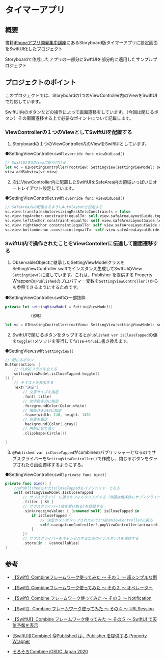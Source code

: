 # タイマーアプリ
## 概要

書籍[iPhoneアプリ開発集中講座](https://amzn.to/3sTKBEo)にあるStoryboard版タイマーアプリに設定画面をSwiftUI化したプロジェクト

Storyboardで作成したアプリの一部分にSwftUIを部分的に適用したサンプルプロジェクト



## プロジェクトのポイント

このプロジェクトでは、Storyboardの1つのViewController内のViewをSwiftUIで対応しています。

SwiftUI内のボタンなどの操作によって画面遷移をしています。（今回は閉じるボタン）その画面遷移する上で必要なポイントについて記載します。



### ViewControllerの１つのViewとしてSwiftUIを配置する

1. Storyboardの１つのViewController内のViewをSwiftUIとしています。

●SettingViewController.swift `override func viewDidLoad()`

```swift
// SwiftUIをUIViewに貼り付ける
let vc = UIHostingController(rootView: SettingView(settingViewModel: settingViewModel))
view.addSubview(vc.view)
```



2. 次にViewController内に配置したSwiftUIをSafeArea内の領域いっぱいにオートレイアウト設定しています。

●SettingViewController.swift `override func viewDidLoad()`

```swift
// SafeArea内の配置するようにAutolayoutを設定する
vc.view.translatesAutoresizingMaskIntoConstraints = false
vc.view.topAnchor.constraint(equalTo: self.view.safeAreaLayoutGuide.topAnchor, constant: 0).isActive = true
vc.view.leftAnchor.constraint(equalTo: self.view.safeAreaLayoutGuide.leftAnchor, constant: 0).isActive = true
vc.view.rightAnchor.constraint(equalTo: self.view.safeAreaLayoutGuide.rightAnchor, constant: 0).isActive = true
vc.view.bottomAnchor.constraint(equalTo: self.view.safeAreaLayoutGuide.bottomAnchor, constant: 0).isActive = true
```



### SwiftUI内で操作されたことをViewContollerに伝達して画面遷移する

1. ObservableObjectに継承したSettingViewModelクラスをSettingViewController.swiftでインスタンス生成してSwftUIのView `SettingView()`に渡しています。これは、Publisher を提供する Property Wrapperの`@Published`のプロパティー変数を`SettingViewController()`からも参照できるようにするためです。

●SettingViewController.swiftの一部抜粋

```swift
private let settingViewModel = SettingViewModel()

　　　　　　　（省略）

let vc = UIHostingController(rootView: SettingView(settingViewModel: settingViewModel))
```



2. SwiftUIで閉じるボタンをタップすると`@Published var isCloseTapped`の値を`toggle()`メソッドを実行して`false`→`true`に書き換えます。

●SettingView.swift `SettingView()`

```swift
// 閉じるボタン
Button(action: {
    // CLOSEフラグを立てる
    settingViewModel.isCloseTapped.toggle()
}) {
    // テキストを表示する
    Text("決定")
        // 文字サイズを指定
        .font(.title)
        // 文字色を白に指定
        .foregroundColor(Color.white)
        // 幅高さを140に指定
        .frame(width: 140, height: 140)
        // 背景を設定
        .background(Color(.gray))
        // 円形に切り抜く
        .clipShape(Circle())

}
```



3. `@Published var isCloseTapped`がcombineのパブリッシャーとなるのでサブスクライバーを`SettingViewController()`で作成し、閉じるボタンをタップされたら画面遷移するようにする。

●SettingViewController.swift `private func bind()`

```swift
private func bind() {
    //@PublishedされたisCloseTappedをパブリッシャーとなる
    self.settingViewModel.$isCloseTapped
        // サブスクライバーに渡すかフィルタリングする（今回は無条件にサブスクライバーに渡す）
        .filter { $0 }
        // サブスクライバー(値を受け取る)を登録する
        .sink(receiveValue: { [unowned self] isCloseTapped in
            if isCloseTapped {
                // 決定ボタンがタップされたので1つ前のViewControllerに戻る
                self.navigationController?.popViewController(animated: true)
            }
        })
        // サブスクライバーをキャンセルするためのインスタンスを保持する
        .store(in : &cancellables)
}
```



## 参考

- [【Swift】Combineフレームワーク使ってみた 〜 その１ 〜 超シンプルな例](https://youtu.be/n-vnggqiAPU)
- [【Swift】Combineフレームワーク使ってみた 〜 その２ 〜 オペレーター](https://youtu.be/z45a26JJSbU)
- [【Swift】Combine フレームワーク使ってみた 〜 その３ 〜 Notification](https://youtu.be/ddS-ckbSuj0)
- [【Swift】 Combine フレームワーク使ってみた 〜 その４ 〜 URLSession](https://youtu.be/e24TnooPhes)
- [【SwiftUI】Combine フレームワーク使ってみた 〜 その５ 〜 SwiftUI で天気予報を表示](https://youtu.be/zp_YQkdDtH8)

- [[SwiftUI][Combine] @Published は、Publisher を提供する Property Wrapper](https://software.small-desk.com/development/2021/02/17/swift-combine-atpublished-publisher/)

- [そろそろCombine iOSDC Japan 2020](https://fortee.jp/iosdc-japan-2020/proposal/3338e9cc-da3e-462c-951a-6ebe9f8664f4)

